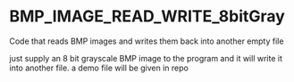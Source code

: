 # BMP_IMAGE_READ_WRITE_8bitGray
Code that reads BMP images and writes them back into another empty file

just supply an 8 bit grayscale BMP image to the program and it will write it into another file.  a demo file will be given in repo
